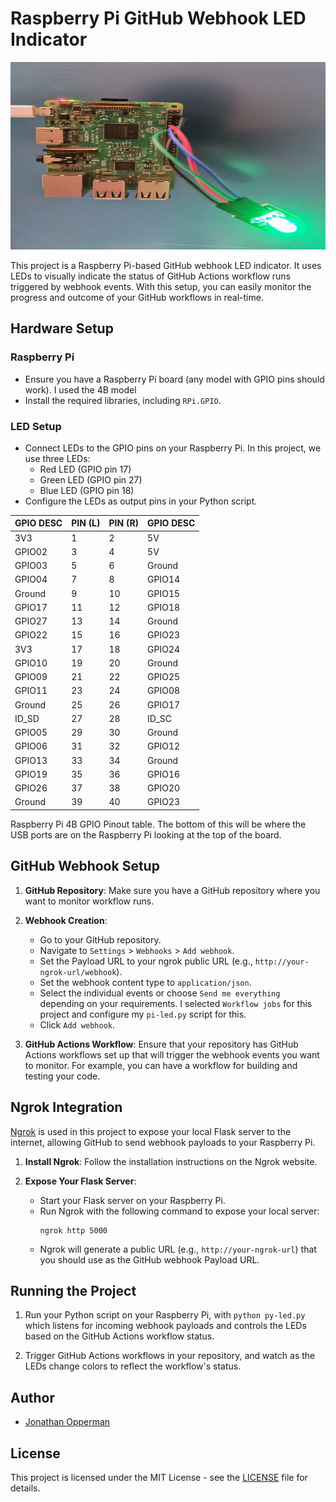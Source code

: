 # Raspberry Pi GitHub Webhook LED Indicator

<div style="text-align:center;">
    <img src="raspberry_pi.jpg" alt="Raspberry Pi" width="600" height="300">
</div>

This project is a Raspberry Pi-based GitHub webhook LED indicator. It uses LEDs to visually indicate the status of GitHub Actions workflow runs triggered by webhook events. With this setup, you can easily monitor the progress and outcome of your GitHub workflows in real-time.

## Hardware Setup

### Raspberry Pi
- Ensure you have a Raspberry Pi board (any model with GPIO pins should work). I used the 4B model
- Install the required libraries, including `RPi.GPIO`.

### LED Setup
- Connect LEDs to the GPIO pins on your Raspberry Pi. In this project, we use three LEDs:
    - Red LED (GPIO pin 17)
    - Green LED (GPIO pin 27)
    - Blue LED (GPIO pin 18)
- Configure the LEDs as output pins in your Python script.

| GPIO DESC | PIN (L) | PIN (R) | GPIO DESC |
|-----------|---------|---------|-----------|
| 3V3       | 1       | 2       | 5V        |
| GPIO02    | 3       | 4       | 5V        |
| GPIO03    | 5       | 6       | Ground    |
| GPIO04    | 7       | 8       | GPIO14    |
| Ground    | 9       | 10      | GPIO15    |
| GPIO17    | 11      | 12      | GPIO18    |
| GPIO27    | 13      | 14      | Ground    |
| GPIO22    | 15      | 16      | GPIO23    |
| 3V3       | 17      | 18      | GPIO24    |
| GPIO10    | 19      | 20      | Ground    |
| GPIO09    | 21      | 22      | GPIO25    |
| GPIO11    | 23      | 24      | GPIO08    |
| Ground    | 25      | 26      | GPIO17    |
| ID_SD     | 27      | 28      | ID_SC     |
| GPIO05    | 29      | 30      | Ground    |
| GPIO06    | 31      | 32      | GPIO12    |
| GPIO13    | 33      | 34      | Ground    |
| GPIO19    | 35      | 36      | GPIO16    |
| GPIO26    | 37      | 38      | GPIO20    |
| Ground    | 39      | 40      | GPIO23    |

Raspberry Pi 4B GPIO Pinout table. The bottom of this will be where the USB ports are on the Raspberry Pi looking at the top of the board.

## GitHub Webhook Setup

1. **GitHub Repository**: Make sure you have a GitHub repository where you want to monitor workflow runs.

2. **Webhook Creation**:
   - Go to your GitHub repository.
   - Navigate to `Settings` > `Webhooks` > `Add webhook`.
   - Set the Payload URL to your ngrok public URL (e.g., `http://your-ngrok-url/webhook`).
   - Set the webhook content type to `application/json`.
   - Select the individual events or choose `Send me everything` depending on your requirements. I selected `Workflow jobs` for this project and configure my `pi-led.py` script for this.
   - Click `Add webhook`.

3. **GitHub Actions Workflow**: Ensure that your repository has GitHub Actions workflows set up that will trigger the webhook events you want to monitor. For example, you can have a workflow for building and testing your code.

## Ngrok Integration

[Ngrok](https://ngrok.com/) is used in this project to expose your local Flask server to the internet, allowing GitHub to send webhook payloads to your Raspberry Pi.

1. **Install Ngrok**: Follow the installation instructions on the Ngrok website.

2. **Expose Your Flask Server**:
   - Start your Flask server on your Raspberry Pi.
   - Run Ngrok with the following command to expose your local server:
     ```
     ngrok http 5000
     ```
   - Ngrok will generate a public URL (e.g., `http://your-ngrok-url`) that you should use as the GitHub webhook Payload URL.

## Running the Project

1. Run your Python script on your Raspberry Pi, with `python py-led.py` which listens for incoming webhook payloads and controls the LEDs based on the GitHub Actions workflow status.

2. Trigger GitHub Actions workflows in your repository, and watch as the LEDs change colors to reflect the workflow's status.

## Author

- [Jonathan Opperman](https://github.com/jcopperman)

## License

This project is licensed under the MIT License - see the [LICENSE](LICENSE) file for details.

